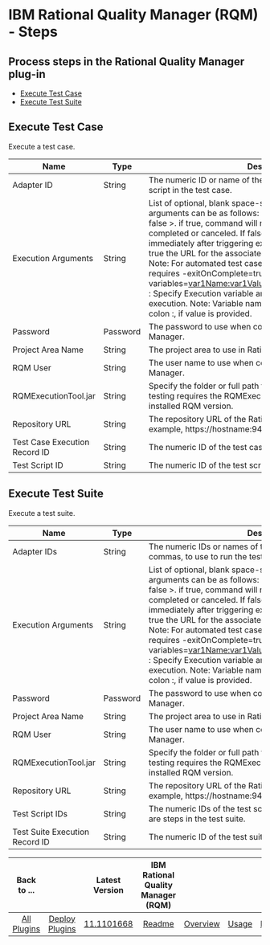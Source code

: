 
# IBM Rational Quality Manager (RQM) - Steps

## Process steps in the Rational Quality Manager plug-in

* [Execute Test Case](#execute_test_case)
* [Execute Test Suite](#execute_test_suite)


## Execute Test Case

Execute a test case.


| Name | Type | Description                                                                                                          | Required |
| ---- | ---- | -------------------------------------------------------------------------------------------------------------------- | -------- |
| Adapter ID | String | The numeric ID or name of the adapter to use to run the test script in the test case. | No |
| Execution Arguments | String | List of optional, blank space-separated arguments. The arguments can be as follows: 1. -exitOnComplete=< true or false >. if true, command will not exit until execution is completed or canceled. If false (default), command will exit immediately after triggering execution. 2. -printResultUrl=<true or false> : If true the URL for the associated execution result will be logged. Note: For automated test case execution, this option also requires -exitOnComplete=true to be specified. 3. -variables=<var1Name:var1Value,var2Name:,va3Name:var3Value> : Specify Execution variable and optional values to be passed to execution. Note: Variable name and value are separated by colon :, if value is provided. | No |
| Password | Password | The password to use when connecting to Rational Quality Manager. | Yes |
| Project Area Name | String | The project area to use in Rational Quality Manager. | Yes |
| RQM User | String | The user name to use when connecting to Rational Quality Manager. | Yes |
| RQMExecutionTool.jar | String | Specify the folder or full path to the RQMExecutionTool.jar. RQM testing requires the RQMExecutionTool.jar that matches the installed RQM version. | Yes |
| Repository URL | String | The repository URL of the Rational Quality Manager server. For example, https://hostname:9443/qm. | Yes |
| Test Case Execution Record ID | String | The numeric ID of the test case execution record to run. | Yes |
| Test Script ID | String | The numeric ID of the test script to run in the test case. | No |

## Execute Test Suite

Execute a test suite.


| Name | Type | Description                                                                                                          | Required |
| ---- | ---- | -------------------------------------------------------------------------------------------------------------------- | -------- |
| Adapter IDs | String | The numeric IDs or names of the adapters, separated by commas, to use to run the test scripts in the test suite. | No |
| Execution Arguments | String | List of optional, blank space-separated arguments. The arguments can be as follows: 1. -exitOnComplete=< true or false >. if true, command will not exit until execution is completed or canceled. If false (default), command will exit immediately after triggering execution. 2. -printResultUrl=<true or false> : If true the URL for the associated execution result will be logged. Note: For automated test case execution, this option also requires -exitOnComplete=true to be specified. 3. -variables=<var1Name:var1Value,var2Name:,va3Name:var3Value> : Specify Execution variable and optional values to be passed to execution. Note: Variable name and value are separated by colon :, if value is provided. | No |
| Password | Password | The password to use when connecting to Rational Quality Manager. | Yes |
| Project Area Name | String | The project area to use in Rational Quality Manager. | Yes |
| RQM User | String | The user name to use when connecting to Rational Quality Manager. | Yes |
| RQMExecutionTool.jar | String | Specify the folder or full path to the RQMExecutionTool.jar. RQM testing requires the RQMExecutionTool.jar that matches the installed RQM version. | Yes |
| Repository URL | String | The repository URL of the Rational Quality Manager server. For example, https://hostname:9443/qm. | Yes |
| Test Script IDs | String | The numeric IDs of the test scripts, separated by commas, that are steps in the test suite. | No |
| Test Suite Execution Record ID | String | The numeric ID of the test suite execution record to run. | Yes |



|Back to ...||Latest Version|IBM Rational Quality Manager (RQM) ||||
| :---: | :---: | :---: | :---: | :---: | :---: | :---: |
|[All Plugins](../../index.md)|[Deploy Plugins](../README.md)|[11.1101668](https://raw.githubusercontent.com/UrbanCode/IBM-UCD-PLUGINS/main/files/RationalQualityManager/RQM-11.1101668.zip)|[Readme](README.md)|[Overview](overview.md)|[Usage](usage.md)|[Downloads](downloads.md)|
